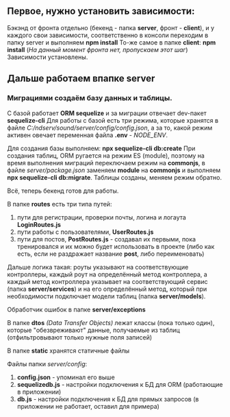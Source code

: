 ## Первое, нужно установить зависимости:

Бэкэнд от фронта отдельно (бекенд - папка **server**, фронт - **client**), и у каждого свои зависимости,
соответственно в консоли переходим в папку server и выполняем **npm install**
То-же самое в папке **client**: **npm install** (*На данный момент фронта нет, пропускаем этот шаг*)
Зависимости установлены.

## Дальше работаем впапке server
### Миграциями создаём базу данных и таблицы.

С базой работает **ORM sequelize** и за миграции отвечает dev-пакет **sequelize-cli**
Для работы с базой есть три режима, которые хранятся в файле *C:/ndserv/sound/server/config/config.json*,
а за то, какой режим активен овечает переменная файла **.env** - *NODE_ENV*.

Для создания базы выполняем: **npx sequelize-cli db:create**
При создания таблиц, ORM ругается на режим ES (module), поэтому на время выполнения миграций переключаем режим на **commonjs**,
в файле *server/package.json* заменяем **module** на **commonjs**
и выполняем **npx sequelize-cli db:migrate**. 
Таблицы созданы, меняем режим обратно.

Всё, теперь бекенд готов для работы.


В папке **routes** есть три типа путей:
1. пути для регистрации, проверки почты, логина и логаута **LoginRoutes.js**
2. пути работы с пользователями, **UserRoutes.js**
3. пути для постов, **PostRoutes.js** - создавал их первыми, пока тренировался и их можно будет использовать в проекте (либо как есть, если не раздражает название **post**, либо переименовать)

Дальше логика такая:
	роуты указывают на соответствующие контроллеры, каждый роут на определённый метод контроллера,
	а каждый метод контроллера указывает на соответствующий сервис (папка **server/services**) и на его определённый метод,
	который при необходимости подключает модели таблиц (папка **server/models**).


Обработчик ошибок в папке **server/exceptions**

В папке **dtos** *(Data Transfer Objects)* лежат классы (пока только один), которые "обезвреживают" данные, получаемые из таблиц (отфильтровывают только нужные поля записей)

В папке **static** хранятся статичные файлы

Файлы папки *server/config*:
1. **config.json** - упоминал его выше
2. **sequelizedb.js** - настройки подключения к БД для ORM (работающие в приложении)
3. **db.js** - настройки подключения к БД для прямых запросов (в приложении не работает, оставил для примера)
